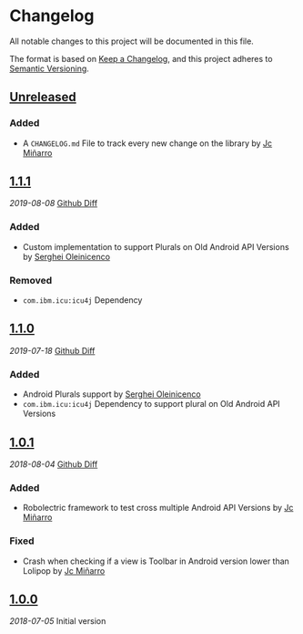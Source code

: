 # Changelog
All notable changes to this project will be documented in this file.

The format is based on [Keep a Changelog](https://keepachangelog.com/en/1.0.0/),
and this project adheres to [Semantic Versioning](https://semver.org/spec/v2.0.0.html).

## [Unreleased]
### Added
- A `CHANGELOG.md` File to track every new change on the library by [Jc Miñarro](https://github.com/jcminarro)

## [1.1.1]
_2019-08-08_ [Github Diff](https://github.com/jcminarro/Philology/compare/v-1.1.0...v-1.1.1)

### Added
- Custom implementation to support Plurals on Old Android API Versions by [Serghei Oleinicenco](https://github.com/pr0t3us)

### Removed
- `com.ibm.icu:icu4j` Dependency

## [1.1.0]
_2019-07-18_ [Github Diff](https://github.com/jcminarro/Philology/compare/v-1.0.1...v-1.1.0)

### Added
- Android Plurals support by [Serghei Oleinicenco](https://github.com/pr0t3us)
- `com.ibm.icu:icu4j` Dependency to support plural on Old Android API Versions

## [1.0.1]
_2018-08-04_ [Github Diff](https://github.com/jcminarro/Philology/compare/v-1.0.0...v-1.0.1)

### Added
- Robolectric framework to test cross multiple Android API Versions by [Jc Miñarro](https://github.com/jcminarro)

### Fixed
- Crash when checking if a view is Toolbar in Android version lower than Lolipop by [Jc Miñarro](https://github.com/jcminarro)

## [1.0.0]
_2018-07-05_ Initial version

[Unreleased]: https://github.com/jcminarro/Philology/compare/v-1.1.1...HEAD
[1.1.1]: https://github.com/jcminarro/Philology/releases/tag/v-1.1.1
[1.1.0]: https://github.com/jcminarro/Philology/releases/tag/v-1.1.0
[1.0.1]: https://github.com/jcminarro/Philology/releases/tag/v-1.0.1
[1.0.0]: https://github.com/jcminarro/Philology/releases/tag/v-1.0.0